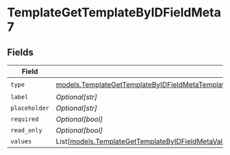 # TemplateGetTemplateByIDFieldMeta7


## Fields

| Field                                                                                                                                                                                                      | Type                                                                                                                                                                                                       | Required                                                                                                                                                                                                   | Description                                                                                                                                                                                                |
| ---------------------------------------------------------------------------------------------------------------------------------------------------------------------------------------------------------- | ---------------------------------------------------------------------------------------------------------------------------------------------------------------------------------------------------------- | ---------------------------------------------------------------------------------------------------------------------------------------------------------------------------------------------------------- | ---------------------------------------------------------------------------------------------------------------------------------------------------------------------------------------------------------- |
| `type`                                                                                                                                                                                                     | [models.TemplateGetTemplateByIDFieldMetaTemplatesResponse200ApplicationJSONResponseBodyFieldsType](../models/templategettemplatebyidfieldmetatemplatesresponse200applicationjsonresponsebodyfieldstype.md) | :heavy_check_mark:                                                                                                                                                                                         | N/A                                                                                                                                                                                                        |
| `label`                                                                                                                                                                                                    | *Optional[str]*                                                                                                                                                                                            | :heavy_minus_sign:                                                                                                                                                                                         | N/A                                                                                                                                                                                                        |
| `placeholder`                                                                                                                                                                                              | *Optional[str]*                                                                                                                                                                                            | :heavy_minus_sign:                                                                                                                                                                                         | N/A                                                                                                                                                                                                        |
| `required`                                                                                                                                                                                                 | *Optional[bool]*                                                                                                                                                                                           | :heavy_minus_sign:                                                                                                                                                                                         | N/A                                                                                                                                                                                                        |
| `read_only`                                                                                                                                                                                                | *Optional[bool]*                                                                                                                                                                                           | :heavy_minus_sign:                                                                                                                                                                                         | N/A                                                                                                                                                                                                        |
| `values`                                                                                                                                                                                                   | List[[models.TemplateGetTemplateByIDFieldMetaValues](../models/templategettemplatebyidfieldmetavalues.md)]                                                                                                 | :heavy_minus_sign:                                                                                                                                                                                         | N/A                                                                                                                                                                                                        |